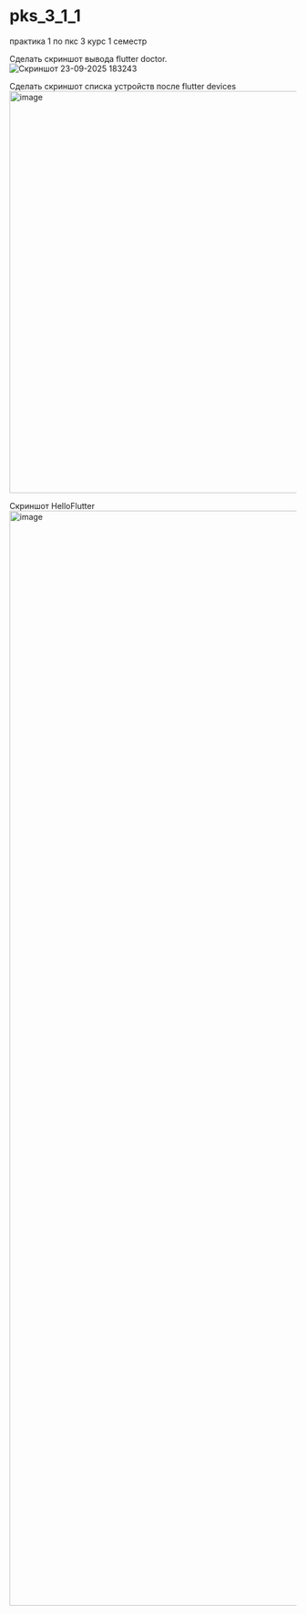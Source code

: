 # pks_3_1_1
практика 1 по пкс 3 курс 1 семестр

Сделать скриншот вывода flutter doctor.
![Скриншот 23-09-2025 183243](https://github.com/user-attachments/assets/80f64a4c-ab0f-4e15-96b4-132dbada21a3)

Сделать скриншот списка устройств после flutter devices
<img width="2028" height="705" alt="image" src="https://github.com/user-attachments/assets/769e56b7-0576-488e-af3e-cdf269e0e524" />

Скриншот HelloFlutter
<img width="2880" height="1920" alt="image" src="https://github.com/user-attachments/assets/39048ed3-714a-442d-8596-f5fe7e21be50" />
